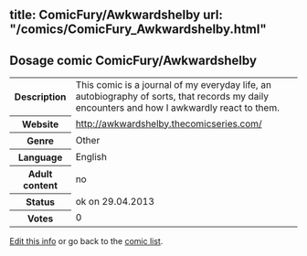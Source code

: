 title: ComicFury/Awkwardshelby
url: "/comics/ComicFury_Awkwardshelby.html"
---
Dosage comic ComicFury/Awkwardshelby
-----------------------------------------

<p id="msg"></p>
<script type="text/javascript">
if (window.location.search === '?edit_info_mail=sent_ok') {
  var elem = document.getElementById("msg");
  elem.innerHTML = 'Edited information sucessfully sent for review, which is usually done daily. Thanks!';
  elem.className = 'ok';
}
</script>
<table class="comicinfo">
<tr>
<th>Description</th><td>This comic is a journal of my everyday life, an autobiography of sorts, that records my daily encounters and how I awkwardly react to them.</td>
</tr>
<tr>
<th>Website</th><td><a href="http://awkwardshelby.thecomicseries.com/">http://awkwardshelby.thecomicseries.com/</a></td>
</tr>
<tr>
<th>Genre</th><td>Other</td>
</tr>
<tr>
<th>Language</th><td>English</td>
</tr>
<tr>
<th>Adult content</th><td>no</td>
</tr>
<tr>
<th>Status</th><td>ok on 29.04.2013</td>
</tr>
<tr>
<th>Votes</th><td>0</td>
</tr>
</table>

[Edit this info](ComicFury_Awkwardshelby_edit.html) or go back to the [comic list](../comic-index.html).
